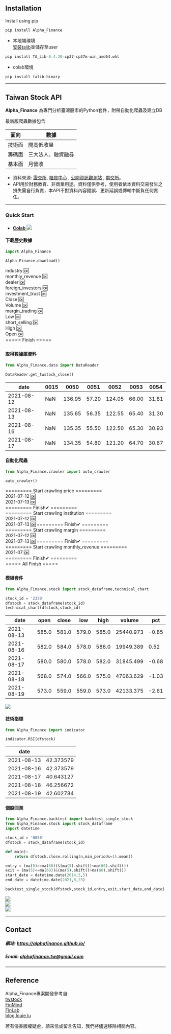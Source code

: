 ## Installation
Install using pip

```python
pip install Alpha_Finance
```

* 本地端環境  
[安裝talib](https://www.lfd.uci.edu/~gohlke/pythonlibs/#ta-lib)並儲存至user
```python
pip install TA_Lib-0.4.20-cp37-cp37m-win_amd64.whl
```

* colab環境  
```python
pip install talib-binary
```

---------------------------------------------------------------------------------------

## Taiwan Stock API

**Alpha_Finance** 為專門分析臺灣股市的Python套件，附帶自動化爬蟲及建立DB

最新版爬蟲數據包含

|面向|數據|
|-|-|
|技術面|開高低收量|
|籌碼面|三大法人、融資融券|
|基本面|月營收|


* 資料來源:
  [證交所](https://www.twse.com.tw/zh/), [櫃買中心](https://www.tpex.org.tw/web/)
  , [公開資訊觀測站](https://mops.twse.com.tw/mops/web/index)
  , [期交所](https://www.taifex.com.tw/cht/index)。
* API用於財務教育、非商業用途。資料僅供參考，使用者依本資料交易發生之損失需自行負責，本API不對資料內容錯誤、更新延誤或傳輸中斷負任何責任。

---------------------------------------------------------------------------------------------------------------------------------

### **Quick Start**

* #### [Colab ![](https://colab.research.google.com/assets/colab-badge.svg)](https://colab.research.google.com/drive/16hhqppSYhFqNiCeVbV_aAj0nsf6B3r2c?usp=sharing)

#### 下載歷史數據
```python
import Alpha_Finance

Alpha_Finance.download()
```

industry 🆗  
monthly_revenue 🆗  
dealer 🆗  
foreign_investors 🆗  
investment_trust 🆗  
Close 🆗  
Volume 🆗  
margin_trading 🆗  
Low 🆗  
short_selling 🆗  
High 🆗  
Open 🆗  
⭐⭐⭐⭐⭐ Finish ⭐⭐⭐⭐⭐

#### 取得數據庫資料
```python
from Alpha_Finance.data import DataReader

DataReader.get_twstock_close()
```

|date|0015|0050|0051|0052|0053|0054|
|-|-|-|-|-|-|-|
|2021-08-12|NaN|136.95|57.20|124.05|66.00|31.81|22.38|
|2021-08-13|NaN|135.65|56.35|122.55|65.40|31.30|22.45|
|2021-08-16|NaN|135.35|55.50|122.50|65.30|30.93|22.06|
|2021-08-17|NaN|134.35|54.80|121.20|64.70|30.67|

#### 自動化爬蟲
```python
from Alpha_Finance.crawler import auto_crawler

auto_crawler()
```
========= Start crawling price =========  
2021-07-12 🆗  
2021-07-13 🆗  
=========       Finish✔         =========  
========= Start crawling institution =========  
2021-07-12 🆗  
2021-07-13 🆗 
=========       Finish✔         =========  
========= Start crawling margin =========  
2021-07-12 🆗  
2021-07-13 🆗 
=========       Finish✔         =========  
========= Start crawling monthly_revenue =========  
2021-07 🆗  
=========       Finish✔         =========  
⭐⭐⭐⭐⭐ All Finish ⭐⭐⭐⭐⭐  

#### 模組套件
```python
from Alpha_Finance.stock import stock_dataframe,technical_chart

stock_id = '2330'
dfstock = stock_dataframe(stock_id)
technical_chart(dfstock,stock_id)
```
|date|open|close|low|high|volume|pct|
|----|----|-----|---|----|------|---|
|2021-08-13|585.0|581.0|579.0|585.0|25440.973|-0.85|
|2021-08-16|582.0|584.0|578.0|586.0|19949.389| 0.52|
|2021-08-17|580.0|580.0|578.0|582.0|31845.499|-0.68|
|2021-08-18|568.0|574.0|566.0|575.0|47063.629|-1.03|
|2021-08-19|573.0|559.0|559.0|573.0|42133.375|-2.61|

![](/images/technical_chart.png)  
  
#### 技術指標
```python
from Alpha_Finance import indicator

indicator.RSI(dfstock)
```  
|date  || 
|-|-|
|2021-08-13|42.373579|  
|2021-08-16|42.373579|  
|2021-08-17|40.643127|  
|2021-08-18|46.256672|  
|2021-08-19|42.602784|  

#### 個股回測
```python
from Alpha_Finance.backtest import backtest_single_stock
from Alpha_Finance.stock import stock_dataframe
import datetime

stock_id = '0050'
dfstock = stock_dataframe(stock_id)

def ma(n):
    return dfstock.close.rolling(n,min_periods=1).mean()

entry = (ma(5)>=ma(60))&(ma(5).shift()<ma(60).shift())
exit = (ma(5)<=ma(60))&(ma(5).shift()>ma(60).shift())
start_date = datetime.date(2014,5,5)
end_date = datetime.date(2021,8,23)

backtest_single_stock(dfstock,stock_id,entry,exit,start_date,end_date)
```

![](/images/backtest_chart.png)  
![](/images/backtest_roi.png)  
![](/images/backtest_log.png)  

----------------------------------------------------------------  

## Contact

##### 網站: https://alphafinance.github.io/  
##### Email: alphafinance.tw@gmail.com

---------------------------------------------------------------
## Reference

Alpha_Finance專案開發參考自:  
[twstock](https://twstock.readthedocs.io/zh_TW/latest/)  
[FinMind](https://finmindtrade.com/)  
[FinLab](https://www.finlab.tw/)  
[blog.louie.lu](https://blog.louie.lu/)

若有侵害版權疑慮，請來信或留言告知，我們將儘速移除相關內容。